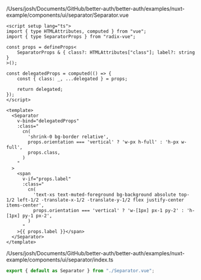 /Users/josh/Documents/GitHub/better-auth/better-auth/examples/nuxt-example/components/ui/separator/Separator.vue
```
<script setup lang="ts">
import { type HTMLAttributes, computed } from "vue";
import { type SeparatorProps } from "radix-vue";

const props = defineProps<
	SeparatorProps & { class?: HTMLAttributes["class"]; label?: string }
>();

const delegatedProps = computed(() => {
	const { class: _, ...delegated } = props;

	return delegated;
});
</script>

<template>
  <Separator
    v-bind="delegatedProps"
    :class="
      cn(
        'shrink-0 bg-border relative',
        props.orientation === 'vertical' ? 'w-px h-full' : 'h-px w-full',
        props.class,
      )
    "
  >
    <span
      v-if="props.label"
      :class="
        cn(
          'text-xs text-muted-foreground bg-background absolute top-1/2 left-1/2 -translate-x-1/2 -translate-y-1/2 flex justify-center items-center',
          props.orientation === 'vertical' ? 'w-[1px] px-1 py-2' : 'h-[1px] py-1 px-2',
        )
      "
    >{{ props.label }}</span>
  </Separator>
</template>

```
/Users/josh/Documents/GitHub/better-auth/better-auth/examples/nuxt-example/components/ui/separator/index.ts
```typescript
export { default as Separator } from "./Separator.vue";

```

